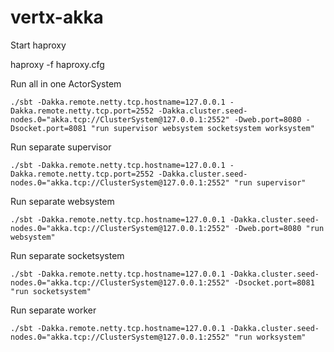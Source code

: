 vertx-akka
==========

Start haproxy

haproxy -f haproxy.cfg

Run all in one ActorSystem

```
./sbt -Dakka.remote.netty.tcp.hostname=127.0.0.1 -Dakka.remote.netty.tcp.port=2552 -Dakka.cluster.seed-nodes.0="akka.tcp://ClusterSystem@127.0.0.1:2552" -Dweb.port=8080 -Dsocket.port=8081 "run supervisor websystem socketsystem worksystem"
```

Run separate supervisor

```
./sbt -Dakka.remote.netty.tcp.hostname=127.0.0.1 -Dakka.remote.netty.tcp.port=2552 -Dakka.cluster.seed-nodes.0="akka.tcp://ClusterSystem@127.0.0.1:2552" "run supervisor"
```

Run separate websystem

```
./sbt -Dakka.remote.netty.tcp.hostname=127.0.0.1 -Dakka.cluster.seed-nodes.0="akka.tcp://ClusterSystem@127.0.0.1:2552" -Dweb.port=8080 "run websystem"
```

Run separate socketsystem

```
./sbt -Dakka.remote.netty.tcp.hostname=127.0.0.1 -Dakka.cluster.seed-nodes.0="akka.tcp://ClusterSystem@127.0.0.1:2552" -Dsocket.port=8081 "run socketsystem"
```


Run separate worker

```
./sbt -Dakka.remote.netty.tcp.hostname=127.0.0.1 -Dakka.cluster.seed-nodes.0="akka.tcp://ClusterSystem@127.0.0.1:2552" "run worksystem"
```